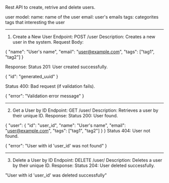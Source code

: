 
Rest API to create, retrive and delete users.

user model:
   name: name of the user
   email: user's emails
   tags: categorites tags that interesting the user
_________________________

1. Create a New User
Endpoint: POST /user
Description: Creates a new user in the system.
Request Body:

{
  "name": "User's name",
  "email": "user@example.com",
  "tags": ["tag1", "tag2"]
}

Response:
Status 201: User created successfully.

{
  "id": "generated_uuid"
}

Status 400: Bad request (if validation fails).

{
  "error": "Validation error message"
}

_________________________

2. Get a User by ID
Endpoint: GET /user/<id>
Description: Retrieves a user by their unique ID.
Response:
Status 200: User found.

{
  "user": {
    "id": "user_id",
    "name": "User's name",
    "email": "user@example.com",
    "tags": ["tag1", "tag2"]
  }
}
Status 404: User not found.

{
  "error": "User with id 'user_id' was not found"
}

_________________________

3. Delete a User by ID
Endpoint: DELETE /user/<id>
Description: Deletes a user by their unique ID.
Response:
Status 204: User deleted successfully.

"User with id 'user_id' was deleted successfully"
